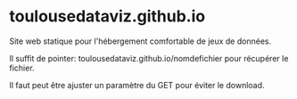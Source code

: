 # toulousedataviz.github.io
Site web statique pour l'hébergement comfortable de jeux de données.

Il suffit de pointer: toulousedataviz.github.io/nomdefichier pour récupérer le fichier. 

Il faut peut être ajuster un paramètre du GET pour éviter le download.
